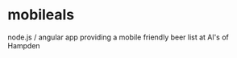 mobileals
=========

node.js / angular app providing a mobile friendly beer list at Al's of Hampden

